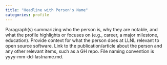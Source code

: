 ```yaml
---
title: "Headline with Person's Name"
categories: profile
---
```


Paragraph(s) summarizing  who the person is, why they are notable, and what the profile highlights or focuses on (e.g., career, a major milestone, education). Provide context for what the person does at LLNL relevant to open source software. Link to the publication/article about the person and any other relevant items, such as a GH repo. File naming convention is yyyy-mm-dd-lastname.md.
